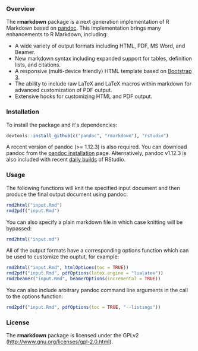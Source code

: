 
### Overview

The **rmarkdown** package is a next generation implementation of R Markdown based on [pandoc](http://johnmacfarlane.net/pandoc/). This implementation brings many enhancements to R Markdown, including:

* A wide variety of output formats including HTML, PDF, MS Word, and Beamer.
* New markdown syntax including expanded support for tables, definition lists, and citations.
* A responsive (multi-device friendly) HTML template based on [Bootstrap 3](http://getbootstrap.com).
* The ability to include raw LaTeX and LaTeX macros within markdown for advanced customization of PDF output.
* Extensive hooks for customizing HTML and PDF output.

### Installation

To install the package and it's dependencies:

```r
devtools::install_github(c("pandoc", "rmarkdown"), "rstudio")
```

A recent version of pandoc (>= 1.12.3) is also required. You can download pandoc from the [pandoc installation](http://johnmacfarlane.net/pandoc/installing.html) page. Alternatively, pandoc v1.12.3 is also included with recent [daily builds](http://www.rstudio.org/download/daily) of RStudio.

### Usage

The following functions will knit the specified input document and then produce the final output document using pandoc:

```r
rmd2html("input.Rmd")
rmd2pdf("input.Rmd")
```

You can also specify a plain markdown file in which case knitting will be bypassed:

```r
rmd2html("input.md")
```

All of the output formats have a corresponding options function which can be used to customize the ouptut, for example:

```r
rmd2html("input.Rmd", htmlOptions(toc = TRUE))
rmd2pdf("input.Rmd", pdfOptions(latex.engine = "lualatex"))
rmd2beamer("input.Rmd", beamerOptions(incremental = TRUE))
```

You can also include arbitrary pandoc command line arguments in the call to the options function:

```r
rmd2pdf("input.Rmd", pdfOptions(toc = TRUE, "--listings"))
```

### License

The **rmarkdown** package is licensed under the GPLv2 (http://www.gnu.org/licenses/gpl-2.0.html).






